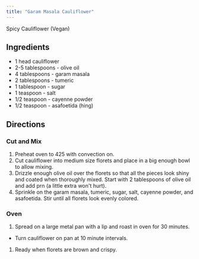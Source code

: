 ```yaml
---
title: "Garam Masala Cauliflower"
---
```


Spicy Cauliflower (Vegan)

## Ingredients

* 1 head cauliflower
* 2-5 tablespoons - olive oil
* 4 tablespoons - garam masala
* 2 tablespoons - tumeric
* 1 tablespoon - sugar
* 1 teaspoon - salt
* 1/2 teaspoon - cayenne powder
* 1/2 teaspoon - asafoetida (hing)

## Directions

### Cut and Mix
1. Preheat oven to 425 with convection on.
1. Cut cauliflower into medium size florets and place in a big enough bowl to allow mixing.
1. Drizzle enough olive oil over the florets so that all the pieces look shiny and coated when thoroughly mixed. Start with 2 tablespoons of olive oil and add prn (a little extra won't hurt).
1. Sprinkle on the garam masala, tumeric, sugar, salt, cayenne powder, and asafoetida. Stir until all florets look evenly colored.

### Oven
1. Spread on a large metal pan with a lip and roast in oven for 30 minutes.
  * Turn cauliflower on pan at 10 minute intervals.
1. Ready when florets are brown and crispy.